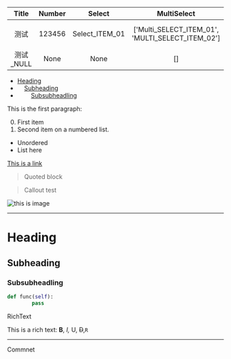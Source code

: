 
Title | Number | Select | MultiSelect | Date | Persson | Files | CheckBox | Url | Email | Phone
:---: | :---: | :---: | :---: | :---: | :---: | :---: | :---: | :---: | :---: | :---:
测试 | 123456 | Select_ITEM_01 | ['Multi_SELECT_ITEM_01', 'MULTI_SELECT_ITEM_02'] | 2021-05-01 00:00:00 | Kaede Akatsuki <kidhaibara@gmail.com> | [AptioFix-R24-RELEASE.zip](https://s3.us-west-2.amazonaws.com/secure.notion-static.com/a88e9b90-8865-4cfb-bdf9-c614f5a05ce0/AptioFix-R24-RELEASE.zip?X-Amz-Algorithm=AWS4-HMAC-SHA256&X-Amz-Credential=AKIAT73L2G45O3KS52Y5%2F20210514%2Fus-west-2%2Fs3%2Faws4_request&X-Amz-Date=20210514T061156Z&X-Amz-Expires=86400&X-Amz-Signature=d960990a5fff245ccd251f90c8d483dded8c49acf91b325bbb5c0a0076b0d75b&X-Amz-SignedHeaders=host) | True | https://www.notion.so/kaedea/MarkDown-Test-Page-9a873436a8b54f6a9b8ec1be725548a4 | kidhaibara@gmail.com | 020-00000000
测试_NULL | None | None | [] | None |  |  | False |  |  | 



 * [Heading](#heading)
 * &nbsp;&nbsp;&nbsp;&nbsp;[Subheading](#subheading)
 * &nbsp;&nbsp;&nbsp;&nbsp;&nbsp;&nbsp;&nbsp;&nbsp;[Subsubheadling](#subsubheadling)

This is the first paragraph:

0. First item
0. Second item on a numbered list.

 - Unordered
 - List here


[This is a link](https://respawn.io)

> Quoted block

> Callout test

![this is image](https://s3.us-west-2.amazonaws.com/secure.notion-static.com/bfcde5f2-47ab-426a-a06d-b1cea91781f4/mmexportd44a4a78d543429542df4e038acffc84_1619870561717.jpeg?X-Amz-Algorithm=AWS4-HMAC-SHA256&X-Amz-Credential=AKIAT73L2G45O3KS52Y5%2F20210514%2Fus-west-2%2Fs3%2Faws4_request&X-Amz-Date=20210514T061155Z&X-Amz-Expires=86400&X-Amz-Signature=6dfb14cd61fe0f6bfb63013db5a3d714c8db193789dc683c56273afecc8396be&X-Amz-SignedHeaders=host)


---

# Heading

## Subheading

### Subsubheadling


```Python
def func(self):
		pass
```




RichText

This is a rich text: __B__, *I,* U, ~~D~~,`R` 


---

Commnet





<!-- NotionPageWriter
-->